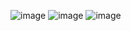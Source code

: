 ![image](https://github.com/user-attachments/assets/475c1512-cf08-443b-8bbf-b8e4d542cdbb)
![image](https://github.com/user-attachments/assets/3b881531-dbd0-4494-b125-57aa007a14e4)
![image](https://github.com/user-attachments/assets/61a774e8-a95a-4451-8181-cb912c0d1164)

